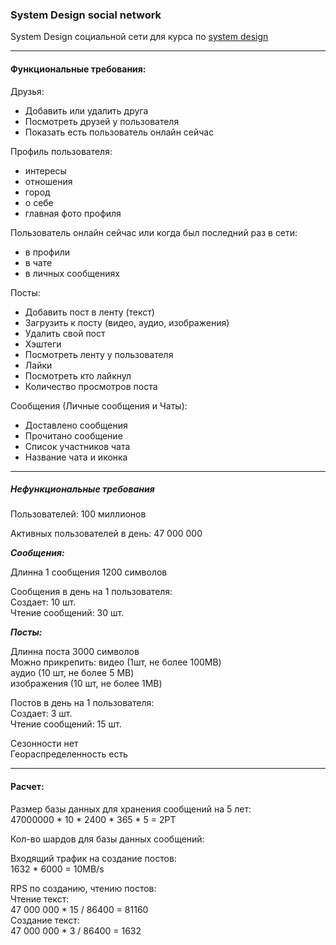 ### System Design social network
System Design социальной сети для курса по [system design](https://balun.courses/courses/system_design) 
***
#### Функциональные требования:
Друзья:
  * Добавить или удалить друга
  * Посмотреть друзей у пользователя
  * Показать есть пользователь онлайн сейчас
  
Профиль пользователя:
  * интересы
  * отношения
  * город
  * о себе
  * главная фото профиля
  
Пользователь онлайн сейчас или когда был последний раз в сети:
  * в профили
  * в чате
  * в личных сообщениях 

Посты:
  * Добавить пост в ленту (текст)
  * Загрузить к посту (видео, аудио, изображения)
  * Удалить свой пост
  * Хэштеги
  * Посмотреть ленту у пользователя
  * Лайки
  * Посмотреть кто лайкнул
  * Количество просмотров поста


Сообщения (Личные сообщения и Чаты):
 * Доставлено сообщения
 * Прочитано сообщение
 * Список участников чата
 * Название чата и иконка

***
##### Нефункциональные требования
Пользователей: 100 миллионов

Активных пользователей в день: 47 000 000

***Сообщения:***

Длинна 1 сообщения 1200 символов  

Сообщения в день на 1 пользователя:  
Создает: 10 шт.  
Чтение сообщений: 30 шт. 


***Посты:***  

Длинна поста 3000 символов  
Можно прикрепить: 
видео (1шт, не более 100MB)    
аудио (10 шт, не более 5 MB)    
изображения (10 шт, не более 1MB)

Постов в день на 1 пользователя:  
Создает: 3 шт.    
Чтение сообщений: 15 шт.  

Сезонности нет  
Геораспределенность есть
***

#### Расчет:
Размер базы данных для хранения сообщений на 5 лет:  
47000000 * 10 * 2400 * 365 * 5 = 2PT

Кол-во шардов для базы данных сообщений:  


Входящий трафик на создание постов:  
1632 * 6000 = 10MB/s

RPS по созданию, чтению постов:  
Чтение текст:   
47 000 000 * 15 / 86400 = 81160    
Создание текст:  
47 000 000 * 3 / 86400 = 1632